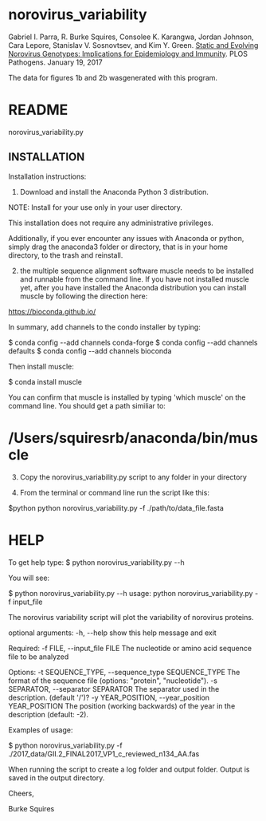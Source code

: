 # norovirus_variability

Gabriel I. Parra, R. Burke Squires, Consolee K. Karangwa, Jordan Johnson, Cara Lepore, Stanislav V. Sosnovtsev, and Kim Y. Green. [Static and Evolving Norovirus Genotypes: Implications for Epidemiology and Immunity](http://journals.plos.org/plospathogens/article?id=10.1371/journal.ppat.1006136). PLOS Pathogens. January 19, 2017

The data for figures 1b and 2b wasgenerated with this program.

# README

norovirus_variability.py

INSTALLATION
-----------------

Installation instructions:

1. Download and install the Anaconda Python 3 distribution.

NOTE: Install for your use only in your user directory.

This installation does not require any administrative privileges.

Additionally, if you ever encounter any issues with Anaconda or python, simply drag the
anaconda3 folder or directory, that is in your home directory, to the trash and reinstall.

2. the multiple sequence alignment software muscle needs to be installed and runnable from the command line. If you have not installed muscle yet, after you have installed the Anaconda distribution you can install muscle by following the direction here:

https://bioconda.github.io/

In summary, add channels to the condo installer by typing:

$ conda config --add channels conda-forge
$ conda config --add channels defaults
$ conda config --add channels bioconda

Then install muscle:

$ conda install muscle

You can confirm that muscle is installed by typing 'which muscle' on the command line. You should get a path similiar to:

# /Users/squiresrb/anaconda/bin/muscle


3. Copy the norovirus_variability.py script to any folder in your directory

4. From the terminal or command line run the script like this:

$python python norovirus_variability.py -f ./path/to/data_file.fasta


HELP
====

To get help type: $ python norovirus_variability.py --h

You will see:

$ python norovirus_variability.py --h
usage: python norovirus_variability.py -f input_file

The norovirus variability script will plot the variability of norovirus
proteins.

optional arguments:
-h, --help
show this help message and exit

Required:
-f FILE, --input_file FILE
The nucleotide or amino acid sequence file to be analyzed

Options:
-t SEQUENCE_TYPE, --sequence_type SEQUENCE_TYPE
The format of the sequence file (options: "protein", "nucleotide").
-s SEPARATOR, --separator SEPARATOR
The separator used in the description. (default '/')?
-y YEAR_POSITION, --year_position YEAR_POSITION
The position (working backwards) of the year in the description (default:
-2).

Examples of usage:

$ python norovirus_variability.py -f ./2017_data/GII.2_FINAL2017_VP1_c_reviewed_n134_AA.fas

When running the script to create a log folder and output folder. Output is saved in the
output directory.

Cheers,

Burke Squires
